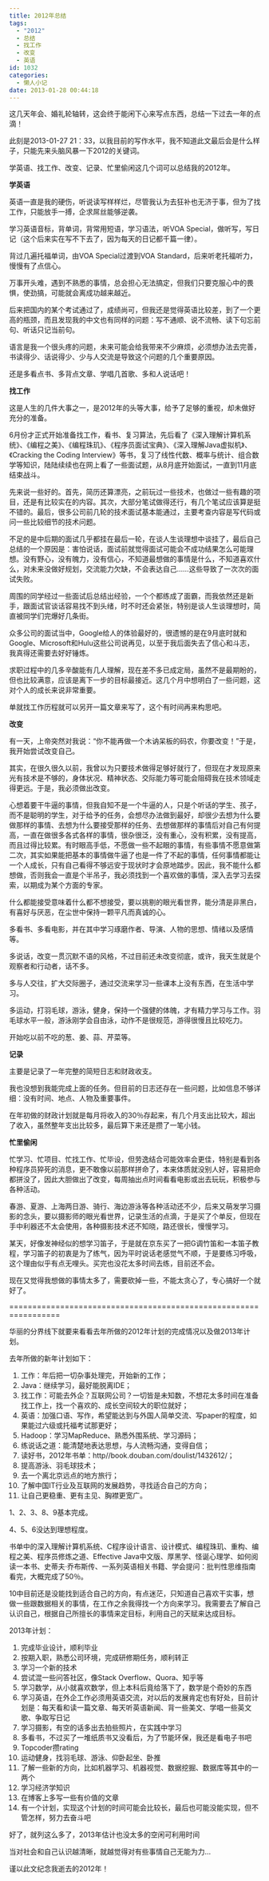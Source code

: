 ```yaml
---
title: 2012年总结
tags:
  - "2012"
  - 总结
  - 找工作
  - 改变
  - 英语
id: 1032
categories:
  - 懒人小记
date: 2013-01-28 00:44:18
---
```


这几天年会、婚礼轮轴转，这会终于能闲下心来写点东西，总结一下过去一年的点滴！

此刻是2013-01-27 21：33，以我目前的写作水平，我不知道此文最后会是什么样子，只能先来头脑风暴一下2012的关键词。

学英语、找工作、改变、记录、忙里偷闲这几个词可以总结我的2012年。
<!--more-->
**学英语**

英语一直是我的硬伤，听说读写样样烂，尽管我认为去狂补也无济于事，但为了找工作，只能放手一搏，企求屌丝能够逆袭。

学习英语音标，背单词，背常用短语，学习语法，听VOA Special，做听写，写日记（这个后来实在写不下去了，因为每天的日记都千篇一律）。

背过几遍托福单词，由VOA Special过渡到VOA Standard，后来听老托福听力，慢慢有了点信心。

万事开头难，遇到不熟悉的事情，总会担心无法搞定，但我们只要克服心中的畏惧，使劲搞，可能就会离成功越来越近。

后来把国内的某个考试通过了，成绩尚可，但我还是觉得英语比较差，到了一个更高的瓶颈，而且发现我的中文也有同样的问题：写不通顺、说不流畅、读下句忘前句、听话只记当前句。

语言是我一个很头疼的问题，未来可能会给我带来不少麻烦，必须想办法去完善，书读得少、话说得少、少与人交流是导致这个问题的几个重要原因。

还是多看点书、多背点文章、学唱几首歌、多和人说话吧！

**找工作**

这是人生的几件大事之一，是2012年的头等大事，给予了足够的重视，却未做好充分的准备。

6月份才正式开始准备找工作，看书、复习算法，先后看了《深入理解计算机系统》、《编程之美》、《编程珠玑》、《程序员面试宝典》、《深入理解Java虚拟机》、《Cracking the Coding Interview》等书，复习了线性代数、概率与统计、组合数学等知识，陆陆续续也在网上看了一些面试题，从8月底开始面试，一直到11月底结束战斗。

先来说一些好的。首先，简历还算漂亮，之前玩过一些技术，也做过一些有趣的项目，还是有比较实在的内容。其次，大部分笔试做得还行，有几个笔试应该算是挺不错的。最后，很多公司前几轮的技术面试基本能通过，主要考查内容是写代码或问一些比较细节的技术问题。

不足的是中后期的面试几乎都挂在最后一轮，在谈人生谈理想中谈挂了，最后自己总结的一个原因是：害怕说话，面试前就觉得面试可能会不成功结果怎么可能理想。没有野心，没有魄力，没有信心，不知道最想做的事情是什么，不知道喜欢什么，对未来没做好规划，交流能力欠缺，不会表达自己……这些导致了一次次的面试失败。

周围的同学经过一些面试后总结出经验，一个个都练成了面霸，而我依然还是新手，跟面试官谈话容易找不到头绪，时不时还会紧张，特别是谈人生谈理想时，简直被同学们完爆好几条街。

众多公司的面试当中，Google给人的体验最好的，很遗憾的是在9月底时就和Google、Microsoft和Hulu这些公司说再见，以至于我后面失去了信心和斗志，我真得还需要去好好锤炼。

求职过程中的几多辛酸能有几人理解，现在差不多已成定局，虽然不是最期盼的，但也比较满意，应该是离下一步的目标最接近。这几个月中想明白了一些问题，这对个人的成长来说非常重要。

单就找工作历程就可以另开一篇文章来写了，这个有时间再来构思吧。

**改变**

有一天，上帝突然对我说：“你不能再做一个木讷呆板的码农，你要改变！”于是，我开始尝试改变自己。

其实，在很久很久以前，我曾以为只要技术做得足够好就行了，但现在才发现原来光有技术是不够的，身体状况、精神状态、交际能力等可能会阻碍我在技术领域走得更远。于是，我必须做出改变。

心想着要干牛逼的事情，但我自知不是一个牛逼的人，只是个听话的学生、孩子，而不是聪明的学生，对于给予的任务，会想尽办法做到最好，却很少去想为什么要做那样的事情、去想为什么要接受那样的任务、去想做那样的事情后对自己有何提高，一直在做很多各式各样的事情，很杂很泛，没有重心，没有积累，没有提高，而且过得比较累。有时眼高手低，不愿做一些不起眼的事情，有些事情不愿意做第二次，其实如果能把基本的事情做牛逼了也是一件了不起的事情，任何事情都能让一个人成长，只有自己看得不够远安于现状时才会原地踏步。因此，我不能什么都想做，否则我会一直是个半吊子，我必须找到一个喜欢做的事情，深入去学习去探索，以期成为某个方面的专家。

什么都能接受意味着什么都不想接受，要以挑剔的眼光看世界，能分清是非黑白，有喜好与厌恶，在尘世中保持一颗平凡而真诚的心。

多看书、多看电影，并在其中学习琢磨作者、导演、人物的思想、情绪以及感情等。

多说话，改变一贯沉默不语的风格，不过目前还未改变彻底，或许，我天生就是个观察者和行动者，话不多。

多与人交往，扩大交际圈子，通过交流来学习一些课本上没有东西，在生活中学习。

多运动，打羽毛球，游泳，健身，保持一个强健的体魄，才有精力学习与工作。羽毛球水平一般，游泳刚学会自由泳，动作不是很规范，游得很慢且比较吃力。

开始吃以前不吃的葱、姜、蒜、芹菜等。

**记录**

主要是记录了一年完整的简短日志和财政收支。

我也没想到我能完成上面的任务。但目前的日志还存在一些问题，比如信息不够详细：没有时间、地点、人物及重要事件。

在年初做的财政计划就是每月将收入的30％存起来，有几个月支出比较大，超出了收入，虽然整年支出比较多，最后算下来还是攒了一笔小钱。

**忙里偷闲**

忙学习、忙项目、忙找工作、忙毕设，但劳逸结合可能效率会更佳，特别是看到各种程序员猝死的消息，更不敢像以前那样拼命了，本来体质就没别人好，容易把命都拼没了，因此大胆做出了改变，每周抽出点时间看看电影或出去玩玩，积极参与各种活动。

春游、夏游、上海两日游、骑行、海边游泳等各种活动还不少，后来又萌发学习摄影的念头，要以摄影师的眼光看世界，记录生活的点滴，于是买了个单反，但现在手中利器还不太会使用，各种摄影技术还不知晓，路还很长，慢慢学习。

某天，好像发神经似的想学习笛子，于是就在京东买了一把G调竹笛和一本笛子教程，学习笛子的初衷是为了练气，因为平时说话老感觉气不顺，于是要练习呼吸，这个理由似乎有点无哩头。买完也没花太多时间去练，目前还不会。

现在又觉得我想做的事情太多了，需要砍掉一些，不能太贪心了，专心搞好一个就好了。

=================================================================

华丽的分界线下就要来看看去年所做的2012年计划的完成情况以及做2013年计划。

去年所做的新年计划如下：

1. 工作：年后把一切杂事处理完，开始新的工作；
2. Java：继续学习，最好能脱离IDE；
3. 找工作：可能去外企？互联网公司？一切皆是未知数，不想花太多时间在准备找工作上，找一个喜欢的、成长空间较大的职位就好；
4. 英语：加强口语、写作，希望能达到与外国人简单交流、写paper的程度，如果能过六级或托福考试那更好；
5. Hadoop：学习MapReduce、熟悉外围系统、学习源码；
6. 练说话之道：能清楚地表达思想，与人流畅沟通，变得自信；
7. 读好书，2012年书单：http//book.douban.com/doulist/1432612/；
8. 提高游泳、羽毛球技术；
9. 去一个离北京远点的地方旅行；
10. 了解中国IT行业及互联网的发展趋势，寻找适合自己的方向；
11. 让自己更稳重、更有主见、胸襟更宽广。

1、2、3、8、9基本完成。

4、5、6没达到理想程度。

书单中的深入理解计算机系统、C程序设计语言、设计模式、编程珠玑、重构、编程之美、程序员修炼之道、Effective Java中文版、厚黑学、怪诞心理学、如何阅读一本书、史蒂夫·乔布斯传、一系列英语相关书籍、学会提问：批判性思维指南看完，大概完成了50％。

10中目前还是没能找到适合自己的方向，有点迷茫，只知道自己喜欢干实事，想做一些跟数据相关的事情，在工作之余我得找一个方向来学习。我需要去了解自己认识自己，根据自己所擅长的事情来定目标，利用自己的天赋来达成目标。

2013年计划：

1. 完成毕业设计，顺利毕业
2. 按期入职，熟悉公司环境，完成研修期任务，顺利转正
3. 学习一个新的技术
4. 尝试混一些问答社区，像Stack Overflow、Quora、知乎等
5. 学习数学，从小就喜欢数学，但上本科后竟给落下了，数学是个奇妙的东西
6. 学习英语，在外企工作必须用英语交流，对以后的发展肯定也有好处，目前计划是：每天看和读一篇文章、每天听英语新闻、背一些美文、学唱一些英文歌、争取写日记
7. 学习摄影，有空的话多出去拍些照片，在实践中学习
8. 多看书，不过买了一堆纸质书又没看后，为了节能环保，我还是看电子书吧
9. Topcoder攒rating
10. 运动健身，找羽毛球、游泳、仰卧起坐、卧推
11. 了解一些新的方向，比如机器学习、机器视觉、数据挖掘、数据库等其中的一两个
12. 学习经济学知识
13. 在博客上多写一些有价值的文章
14. 有一个计划，实现这个计划的时间可能会比较长，最后也可能没能实现，但不管怎样，努力去奋斗吧

好了，就列这么多了，2013年估计也没太多的空闲可利用时间

当对社会和自己认识越清晰，就越觉得对有些事情自己无能为力…

谨以此文纪念我逝去的2012年！
